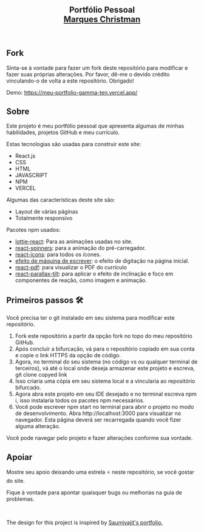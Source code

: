 <h2 align="center">Portfólio Pessoal <br/> <a target="_blank" href="">Marques Christman</a></h2>

<br/>

## Fork

<p> Sinta-se à vontade para fazer um fork deste repositório para modificar e fazer suas próprias alterações. Por favor, dê-me o devido crédito vinculando-o de volta a este repositório. Obrigado!</p>

Demo: https://meu-portfolio-gamma-ten.vercel.app/

## Sobre

<p>Este projeto é meu portfólio pessoal que apresenta algumas de minhas habilidades, projetos GitHub e meu currículo.</p>
<p>Estas tecnologias são usadas para construir este site:</p>
<ul>
  <li>React.js</li>
  <li>CSS</li>
  <li>HTML</li>
  <li>JAVASCRIPT</li>
  <li>NPM</li>
  <li>VERCEL</li>
</ul>

<p>Algumas das características deste site são:</p>
<ul>
  <li>Layout de várias páginas</li>
  <li>Totalmente responsivo</li>
</ul>

<p>Pacotes npm usados:</p>
<ul>
  <li><a target="_blank" href="https://www.npmjs.com/package/lottie-react">lottie-react</a>: Para as animações usadas no site.</li>
  <li><a href="https://www.npmjs.com/package/react-spinners">react-spinners</a>: para a animação do pré-carregador.</li>
  <li><a href="https://www.npmjs.com/package/react-icons">react-icons</a>: para todos os ícones.</li>
  <li><a href="https://www.npmjs.com/package/typewriter-effect">efeito de máquina de escrever</a>: o efeito de digitação na página inicial.</li>
  <li><a href="https://www.npmjs.com/package/react-pdf">react-pdf</a>: para visualizar o PDF do currículo</li>
  <li><a href="https://www.npmjs.com/package/react-parallax-tilt">react-parallax-tilt</a>: para aplicar o efeito de inclinação e foco em componentes de reação, como imagem e animação. </li>
</ul>

## Primeiros passos 🛠️

<p>Você precisa ter o git instalado em seu sistema para modificar este repositório.</p>
<ol>
  <li>Fork este repositório a partir da opção fork no topo do meu repositório GitHub.</li>
  <li>Após concluir a bifurcação, vá para o repositório copiado em sua conta e copie o link HTTPS da opção de código.</li>
  <li>Agora, no terminal do seu sistema (no código vs ou qualquer terminal de terceiros), vá até o local onde deseja armazenar este projeto e escreva, git clone copyed link</li>
  <li>Isso criaria uma cópia em seu sistema local e a vincularia ao repositório bifurcado.</li>
  <li>Agora abra este projeto em seu IDE desejado e no terminal escreva npm i, isso instalaria todos os pacotes npm necessários.</li>
  <li>Você pode escrever npm start no terminal para abrir o projeto no modo de desenvolvimento. Abra http://localhost:3000 para visualizar no navegador. Esta página deverá ser recarregada quando você fizer alguma alteração.</li>
</ol>
<p>Você pode navegar pelo projeto e fazer alterações conforme sua vontade.</p>

## Apoiar

<p>Mostre seu apoio deixando uma estrela ⭐ neste repositório, se você gostar do site.</p>
<p>Fique à vontade para apontar quaisquer bugs   ou melhorias na guia de problemas.</p>

<br/>
<p>
  The design for this project is inspired by <a href="https://github.com/soumyajit4419/Portfolio">Saumjyajit's portfolio.</a></p>
